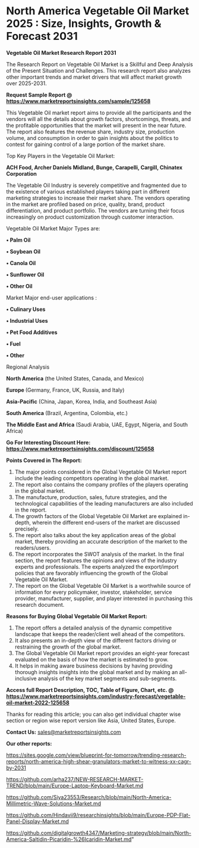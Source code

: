# North America Vegetable Oil Market 2025 : Size, Insights, Growth & Forecast 2031

<strong>Vegetable Oil Market Research Report 2031</strong>

The Research Report on Vegetable Oil Market is a Skillful and Deep Analysis of the Present Situation and Challenges. This research report also analyzes other important trends and market drivers that will affect market growth over 2025-2031.

<strong>Request Sample Report @ <a href=https://www.marketreportsinsights.com/sample/125658>https://www.marketreportsinsights.com/sample/125658</a></strong>

This Vegetable Oil market report aims to provide all the participants and the vendors will all the details about growth factors, shortcomings, threats, and the profitable opportunities that the market will present in the near future. The report also features the revenue share, industry size, production volume, and consumption in order to gain insights about the politics to contest for gaining control of a large portion of the market share.

Top Key Players in the Vegetable Oil Market:

<strong>ACH Food, Archer Daniels Midland, Bunge, Carapelli, Cargill, Chinatex Corporation</strong>

The Vegetable Oil Industry is severely competitive and fragmented due to the existence of various established players taking part in different marketing strategies to increase their market share. The vendors operating in the market are profiled based on price, quality, brand, product differentiation, and product portfolio. The vendors are turning their focus increasingly on product customization through customer interaction.

Vegetable Oil Market Major Types are:

<strong>• Palm Oil

• Soybean Oil

• Canola Oil

• Sunflower Oil

• Other Oil</strong>

Market Major end-user applications :

<strong>• Culinary Uses

• Industrial Uses

• Pet Food Additives

• Fuel

• Other</strong>

Regional Analysis

</u><strong><b>North America</b></strong> (the United States, Canada, and Mexico)

<strong><b>Europe </b></strong>(Germany, France, UK, Russia, and Italy)

<strong><b>Asia-Pacific</b></strong> (China, Japan, Korea, India, and Southeast Asia)

<strong><b>South America</b></strong> (Brazil, Argentina, Colombia, etc.)

<strong><b>The Middle East and Africa</b></strong> (Saudi Arabia, UAE, Egypt, Nigeria, and South Africa)

<strong>Go For Interesting Discount Here: <a href=https://www.marketreportsinsights.com/discount/125658>https://www.marketreportsinsights.com/discount/125658</a></strong>

<strong>Points Covered in The Report:</strong>
<ol>
  <li>The major points considered in the Global Vegetable Oil Market report include the leading competitors operating in the global market.</li>
  <li>The report also contains the company profiles of the players operating in the global market.</li>
  <li>The manufacture, production, sales, future strategies, and the technological capabilities of the leading manufacturers are also included in the report.</li>
  <li>The growth factors of the Global Vegetable Oil Market are explained in-depth, wherein the different end-users of the market are discussed precisely.</li>
  <li>The report also talks about the key application areas of the global market, thereby providing an accurate description of the market to the readers/users.</li>
  <li>The report incorporates the SWOT analysis of the market. In the final section, the report features the opinions and views of the industry experts and professionals. The experts analyzed the export/import policies that are favorably influencing the growth of the Global Vegetable Oil Market.</li>
  <li>The report on the Global Vegetable Oil Market is a worthwhile source of information for every policymaker, investor, stakeholder, service provider, manufacturer, supplier, and player interested in purchasing this research document.</li>
</ol>
<strong>Reasons for Buying Global Vegetable Oil Market Report:</strong>

<ol>
  <li>The report offers a detailed analysis of the dynamic competitive landscape that keeps the reader/client well ahead of the competitors.</li>
  <li>It also presents an in-depth view of the different factors driving or restraining the growth of the global market.</li>
  <li>The Global Vegetable Oil Market report provides an eight-year forecast evaluated on the basis of how the market is estimated to grow.</li>
  <li>It helps in making aware business decisions by having providing thorough insights insights into the global market and by making an all-inclusive analysis of the key market segments and sub-segments.</li>
</ol>
<strong>Access full Report Description, TOC, Table of Figure, Chart, etc. @ <a href=https://www.marketreportsinsights.com/industry-forecast/vegetable-oil-market-2022-125658>https://www.marketreportsinsights.com/industry-forecast/vegetable-oil-market-2022-125658</a></strong>


Thanks for reading this article; you can also get individual chapter wise section or region wise report version like Asia, United States, Europe.

<strong>Contact Us:</strong>
sales@marketreportsinsights.com

<strong>Our other reports:</strong>

<a href=https://sites.google.com/view/blueprint-for-tomorrow/trending-research-reports/north-america-high-shear-granulators-market-to-witness-xx-cagr-by-2031>https://sites.google.com/view/blueprint-for-tomorrow/trending-research-reports/north-america-high-shear-granulators-market-to-witness-xx-cagr-by-2031</a>

<a href=https://github.com/arha237/NEW-RESEARCH-MARKET-TREND/blob/main/Europe-Laptop-Keyboard-Market.md>https://github.com/arha237/NEW-RESEARCH-MARKET-TREND/blob/main/Europe-Laptop-Keyboard-Market.md</a>

<a href=https://github.com/Siya23553/Research/blob/main/North-America-Millimetric-Wave-Solutions-Market.md>https://github.com/Siya23553/Research/blob/main/North-America-Millimetric-Wave-Solutions-Market.md</a>

<a href=https://github.com/Hindavii9/researchinsights/blob/main/Europe-PDP-Flat-Panel-Display-Market.md>https://github.com/Hindavii9/researchinsights/blob/main/Europe-PDP-Flat-Panel-Display-Market.md</a>

<a href=https://github.com/digitalgrowth4347/Marketing-strategy/blob/main/North-America-Saltidin-Picaridin-%26Icaridin-Market.md>https://github.com/digitalgrowth4347/Marketing-strategy/blob/main/North-America-Saltidin-Picaridin-%26Icaridin-Market.md</a>"
